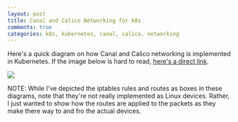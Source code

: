 ```yaml
---
layout: post
title: Canal and Calico Networking for k8s
comments: true
categories: k8s, kubernetes, canal, calico, networking
---
```


Here's a quick diagram on how Canal and Calico networking is implemented
in Kubernetes. If the image below is hard to read, [here's a direct link](https://docs.google.com/drawings/d/1vEMtzIzaXb7UFwfJJ5utEStqPw9cT3wQg3Tut1dP1a8/edit?usp=sharing).

<img src="https://docs.google.com/drawings/d/e/2PACX-1vQGTLNcWY-Tb7v2hOS5OxhMiWe7rUpB09n4Cb9ndigFBQUFjapWjInkMYk29Rp1XVK5E_Zj-Fyj4bg6/pub?w=1310&amp;h=1592">

NOTE: While I've depicted the iptables rules and routes as boxes in these
diagrams, note that they're not really implemented as Linux devices. Rather,
I just wanted to show how the routes are applied to the packets as they
make there way to and fro the actual devices.
